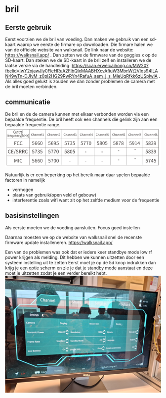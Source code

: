# bril

## Eerste gebruik

Eerst voorzien we de bril van voeding. Dan maken we gebruik van een sd-kaart waarop we eerste de firmare op downloaden. Die firmare halen we van de officiele website van walksnail. De link naar de website: https://walksnail.app/ . Dan zetten we de firmware van de goggles x op de SD-kaart. Dan steken we de SD-kaart in de bril zelf en installeren we de laatse versie via de handleiding: https://scan.erweicaihong.cn/MW20?fbclid=IwY2xjawJIy0FleHRuA2FlbQIxMAABHXcvAfiuW3MbnWt2VIqs94ILAN49wTn-DJIvM_z0pI2HG29RwRYn4RafuA_aem_j_s_MIeUqRfkk6zUSplwiA . Als alles goed gelukt is zouden we dan zonder problemen de camera met de bril moeten verbinden. 

## communicatie
De bril en de de camera kunnen met elkaar verbonden worden via een bepaalde frequentie. De bril heeft ook een channels die gelink zijn aan een bepaalde frequentie range. 
![frequentiekanalen](/Video/afbeeldingen/channels.png)

Natuurlijk is er een beperking op het bereik maar daar spelen bepaalde factoren in namelijk
- vermogen
- plaats van gebruik(open veld of gebouw)
- interferentie zoals wifi want zit op het zelfde medium voor de frequentie




## basisinstellingen
Als eerste moeten we de voeding aansluiten.
Focus goed instellen

Daarnaa moesten we op de website van walksnail snel de recenste firmware update installeneren.
https://walksnail.app/ 

Een van de problemen was ook dat er iedere keer standbye mode low rf power krijgen als melding. 
Dit hebben we kunnen uitzetten door een systeem instelling uit te zetten 
Eerst moet je op de 5d knop indrukken dan krijg je een optie scherm en zie je dat je standby mode aanstaat
en deze moet je uitzetten zodat je een verder bereikt hebt.
![instellingscherm](/Video/afbeeldingen/instellingenBril.jpg)



